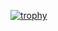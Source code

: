 [![trophy](https://github-profile-trophy.vercel.app/?username=jeshan-coder)](https://github.com/ryo-ma/github-profile-trophy)
